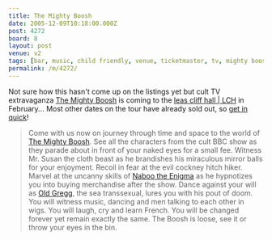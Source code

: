 ```yaml
---
title: The Mighty Boosh
date: 2005-12-09T10:18:00.000Z
post: 4272
board: 8
layout: post
venue: v2
tags: [bar, music, child friendly, venue, ticketmaster, tv, mighty boosh, folkestone, leas cliff hall, gig, comedy, theatre, mighty boosh, naboo the enigma, old gregg]
permalink: /m/4272/
---
```

Not sure how this hasn't come up on the listings yet but cult TV extravaganza <a href="/wiki/mighty+boosh">The Mighty Boosh</a> is coming to the <a href="/wiki/leas+cliff+hall+lch">leas cliff hall | LCH</a> in February... Most other dates on the tour have already sold out, so <a href="http://www.ticketmaster.co.uk/artist/945976/?affiliate=POPE">get in quick</a>!

<blockquote>Come with us now on journey through time and space to the world of <a href="/wiki/mighty+boosh">The Mighty Boosh</a>. See all the characters from the cult BBC show as they parade about in front of your naked eyes for a small fee. Witness Mr. Susan the cloth beast as he brandishes his miraculous mirror balls for your enjoyment. Recoil in fear at the evil cockney hitch hiker. Marvel at the uncanny skills of <a href="/wiki/naboo+the+enigma">Naboo the Enigma</a> as he hypnotizes you into buying merchandise after the show. Dance against your will as <a href="/wiki/old+gregg">Old Gregg</a>, the sea transsexual, lures you with his pout of doom. You will witness music, dancing and men talking to each other in wigs. You will laugh, cry and learn French. You will be changed forever yet remain exactly the same. The Boosh is loose, see it or throw your eyes in the bin.</blockquote>
